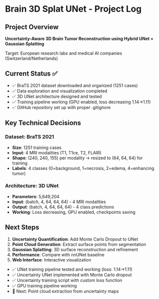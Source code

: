 # Brain 3D Splat UNet - Project Log

## Project Overview
**Uncertainty-Aware 3D Brain Tumor Reconstruction using Hybrid UNet + Gaussian Splatting**

Target: European research labs and medical AI companies (Switzerland/Netherlands)

## Current Status ✅
- ✅ BraTS 2021 dataset downloaded and organized (1251 cases)
- ✅ Data exploration and visualization completed
- ✅ 3D UNet architecture designed and tested
- ✅ Training pipeline working (GPU enabled, loss decreasing 1.14→1.11)
- ✅ GitHub repository set up with proper .gitignore

## Key Technical Decisions

### Dataset: BraTS 2021
- **Size**: 1251 training cases
- **Input**: 4 MRI modalities (T1, T1ce, T2, FLAIR)
- **Shape**: (240, 240, 155) per modality → resized to (64, 64, 64) for training
- **Labels**: 4 classes (0=background, 1=necrosis, 2=edema, 4=enhancing tumor)

### Architecture: 3D UNet
- **Parameters**: 5,649,204
- **Input**: (batch, 4, 64, 64, 64) - 4 MRI modalities
- **Output**: (batch, 4, 64, 64, 64) - 4 class predictions
- **Working**: Loss decreasing, GPU enabled, checkpoints saving

## Next Steps
1. **Uncertainty Quantification**: Add Monte Carlo Dropout to UNet
2. **Point Cloud Generation**: Extract surface points from segmentation
3. **Gaussian Splatting**: 3D surface reconstruction and refinement
4. **Performance**: Compare with nnUNet baseline
5. **Web Interface**: Interactive visualization
- ✅ UNet training pipeline tested and working (loss: 1.14→1.11)
- ✅ Uncertainty UNet implemented with Monte Carlo dropout
- ✅ Uncertainty training script with custom loss function
- ✅ GPU training pipeline working
- 🔄 Next: Point cloud extraction from uncertainty maps

